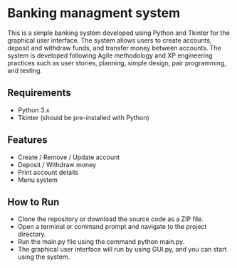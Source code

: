 # Banking managment system
This is a simple banking system developed using Python and Tkinter for the graphical user interface. The system allows users to create accounts, deposit and withdraw funds, and transfer money between accounts. The system is developed following Agile methodology and XP engineering practices such as user stories, planning, simple design, pair programming, and testing.

## Requirements
- Python 3.x
- Tkinter (should be pre-installed with Python)

## Features
- Create / Remove / Update account
- Deposit / Withdraw money
- Print account details
- Menu system

## How to Run
- Clone the repository or download the source code as a ZIP file.
- Open a terminal or command prompt and navigate to the project directory.
- Run the main.py file using the command python main.py.
- The graphical user interface will run by using GUI.py, and you can start using the system.

